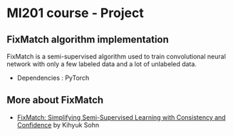 # MI201 course - Project

## FixMatch algorithm implementation

FixMatch is a semi-supervised algorithm used to train convolutional neural network with only a few labeled data and a lot of unlabeled data.

- Dependencies : PyTorch

## More about FixMatch

- [FixMatch: Simplifying Semi-Supervised Learning with Consistency and Confidence](https://arxiv.org/abs/2001.07685) by Kihyuk Sohn

